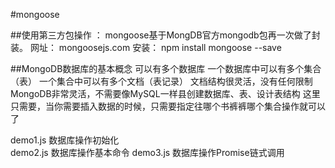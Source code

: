 #mongoose

##使用第三方包操作 ： 
    mongoose基于MongDB官方mongodb包再一次做了封装。
    网址： mongoosejs.com
    安装： npm install mongoose --save
    
##MongoDB数据库的基本概念
    可以有多个数据库
    一个数据库中可以有多个集合（表）
    一个集合中可以有多个文档（表记录）
    文档结构很灵活，没有任何限制
    MongoDB非常灵活，不需要像MySQL一样县创建数据库、表、设计表结构
        这里只需要，当你需要插入数据的时候，只需要指定往哪个书裤裤哪个集合操作就可以了
        
        

demo1.js 数据库操作初始化        
demo2.js 数据库操作基本命令 
demo3.js 数据库操作Promise链式调用
